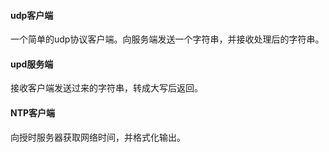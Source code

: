 #### udp客户端

一个简单的udp协议客户端。向服务端发送一个字符串，并接收处理后的字符串。

#### upd服务端

接收客户端发送过来的字符串，转成大写后返回。

#### NTP客户端

向授时服务器获取网络时间，并格式化输出。



